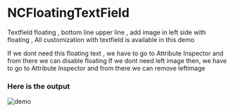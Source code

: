 # NCFloatingTextField
Textfield floating , bottom line upper line , add image in left side with floating , All customization with textfield is available in this demo 

If we dont need this floating text , we have to go to Attribute Inspector and from there we can disable floating 
If we dont need left image then, we have to go to Attribute Inspector and from there we can remove leftimage 

### Here is the output
![demo](https://user-images.githubusercontent.com/6671767/28961497-1d74b432-7920-11e7-80f3-f94aedb065c3.gif)
